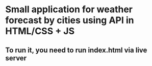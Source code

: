 # Small application for weather forecast by cities using API in HTML/CSS + JS

## To run it, you need to run index.html via live server
